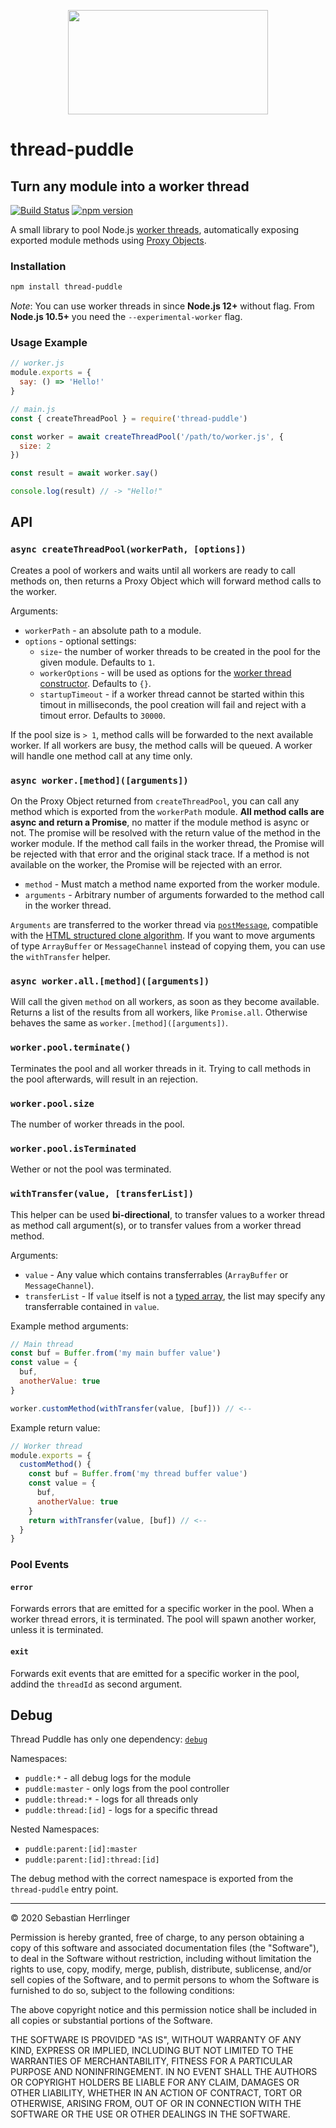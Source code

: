 <p align="center">
  <img width="320" height="167" src="https://github.com/kommander/thread-puddle/blob/master/assets/tp-logo.png?raw=true">
</p>

# thread-puddle

## Turn any module into a worker thread

[![Build Status](https://travis-ci.com/kommander/thread-puddle.svg?branch=master)](https://travis-ci.com/kommander/thread-puddle) [![npm version](https://badge.fury.io/js/thread-puddle.svg)](https://badge.fury.io/js/thread-puddle)

A small library to pool Node.js [worker threads](https://nodejs.org/dist/latest-v13.x/docs/api/worker_threads.html), automatically exposing exported module methods using [Proxy Objects](https://developer.mozilla.org/en-US/docs/Web/JavaScript/Reference/Global_Objects/Proxy).

### Installation

```bash
npm install thread-puddle
```

_Note_: You can use worker threads in since __Node.js 12+__ without flag. From __Node.js 10.5+__ you need the `--experimental-worker` flag.

### Usage Example

```js
// worker.js
module.exports = {
  say: () => 'Hello!'
}
```

```js
// main.js
const { createThreadPool } = require('thread-puddle')

const worker = await createThreadPool('/path/to/worker.js', {
  size: 2
})

const result = await worker.say()

console.log(result) // -> "Hello!"
```

## API

### `async createThreadPool(workerPath, [options])`

Creates a pool of workers and waits until all workers are ready to call methods on, then returns a Proxy Object which will forward method calls to the worker.

Arguments:

- `workerPath` - an absolute path to a module.
- `options` - optional settings:
  - `size`- the number of worker threads to be created in the pool for the given module. Defaults to `1`.
  - `workerOptions` - will be used as options for the [worker thread constructor](https://nodejs.org/dist/latest-v12.x/docs/api/worker_threads.html#worker_threads_new_worker_filename_options). Defaults to `{}`.
  - `startupTimeout` - if a worker thread cannot be started within this timout in milliseconds, the pool creation will fail and reject with a timout error. Defaults to `30000`.

If the pool size is `> 1`, method calls will be forwarded to the next available worker. If all workers are busy, the method calls will be queued. A worker will handle one method call at any time only.

### `async worker.[method]([arguments])`

On the Proxy Object returned from `createThreadPool`, you can call any method which is exported from the `workerPath` module. **All method calls are async and return a Promise**, no matter if the module method is async or not. The promise will be resolved with the return value of the method in the worker module. If the method call fails in the worker thread, the Promise will be rejected with that error and the original stack trace. If a method is not available on the worker, the Promise will be rejected with an error.

- `method` - Must match a method name exported from the worker module.
- `arguments` - Arbitrary number of arguments forwarded to the method call in the worker thread.

`Arguments` are transferred to the worker thread via [`postMessage`](https://nodejs.org/dist/latest-v12.x/docs/api/worker_threads.html#worker_threads_port_postmessage_value_transferlist), compatible with the [HTML structured clone algorithm](https://developer.mozilla.org/en-US/docs/Web/API/Web_Workers_API/Structured_clone_algorithm). If you want to move arguments of type `ArrayBuffer` or `MessageChannel` instead of copying them, you can use the `withTransfer` helper.

### `async worker.all.[method]([arguments])`

Will call the given `method` on all workers, as soon as they become available. Returns a list of the results from all workers, like `Promise.all`. Otherwise behaves the same as `worker.[method]([arguments])`.

### `worker.pool.terminate()`

Terminates the pool and all worker threads in it. Trying to call methods in the pool afterwards, will result in an rejection.

### `worker.pool.size`

The number of worker threads in the pool.

### `worker.pool.isTerminated`

Wether or not the pool was terminated. 

### `withTransfer(value, [transferList])`

This helper can be used **bi-directional**, to transfer values to a worker thread as method call argument(s), or to transfer values from a worker thread method.

Arguments:

- `value` - Any value which contains transferrables (`ArrayBuffer` or `MessageChannel`).
- `transferList` - If `value` itself is not a [typed array](https://developer.mozilla.org/en-US/docs/Web/JavaScript/Typed_arrays), the list may specify any transferrable contained in `value`.

Example method arguments:

```js
// Main thread
const buf = Buffer.from('my main buffer value')
const value = {
  buf,
  anotherValue: true
}

worker.customMethod(withTransfer(value, [buf])) // <--
```

Example return value:

```js
// Worker thread
module.exports = {
  customMethod() {
    const buf = Buffer.from('my thread buffer value')
    const value = {
      buf,
      anotherValue: true
    }
    return withTransfer(value, [buf]) // <--
  }
}
```

### Pool Events

#### `error`

Forwards errors that are emitted for a specific worker in the pool. When a worker thread errors, it is terminated. The pool will spawn another worker, unless it is terminated.

#### `exit`

Forwards exit events that are emitted for a specific worker in the pool, addind the `threadId` as second argument.

## Debug

Thread Puddle has only one dependency: [`debug`](https://www.npmjs.com/package/debug)

Namespaces:

- `puddle:*` - all debug logs for the module
- `puddle:master` - only logs from the pool controller
- `puddle:thread:*` - logs for all threads only
- `puddle:thread:[id]` - logs for a specific thread

Nested Namespaces:

- `puddle:parent:[id]:master`
- `puddle:parent:[id]:thread:[id]`

The debug method with the correct namespace is exported from the `thread-puddle` entry point.

---
&copy; 2020 Sebastian Herrlinger

Permission is hereby granted, free of charge, to any person obtaining a copy of this software and associated documentation files (the "Software"), to deal in the Software without restriction, including without limitation the rights to use, copy, modify, merge, publish, distribute, sublicense, and/or sell copies of the Software, and to permit persons to whom the Software is furnished to do so, subject to the following conditions:

The above copyright notice and this permission notice shall be included in all copies or substantial portions of the Software.

THE SOFTWARE IS PROVIDED "AS IS", WITHOUT WARRANTY OF ANY KIND, EXPRESS OR IMPLIED, INCLUDING BUT NOT LIMITED TO THE WARRANTIES OF MERCHANTABILITY, FITNESS FOR A PARTICULAR PURPOSE AND NONINFRINGEMENT. IN NO EVENT SHALL THE AUTHORS OR COPYRIGHT HOLDERS BE LIABLE FOR ANY CLAIM, DAMAGES OR OTHER LIABILITY, WHETHER IN AN ACTION OF CONTRACT, TORT OR OTHERWISE, ARISING FROM, OUT OF OR IN CONNECTION WITH THE SOFTWARE OR THE USE OR OTHER DEALINGS IN THE SOFTWARE.
